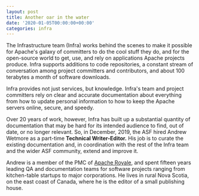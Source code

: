 ```yaml
---
layout: post
title: Another oar in the water
date: '2020-01-05T00:00:00+00:00'
categories: infra
---
```

<p>
The Infrastructure team (Infra) works behind the scenes to make it possible for Apache's galaxy of committers to do the cool stuff they do, and for the open-source world to get, use, and rely on applications Apache projects produce. Infra supports additions to code repositories, a constant stream of conversation among project committers and contributors, and about 100 terabytes a month of software downloads.</p> 
  <p>Infra provides not just services, but knowledge. Infra's team and project committers rely on clear and accurate documentation about everything from how to update personal information to how to keep the Apache servers online, secure, and speedy.</p> 
  <p>Over 20 years of work, however, Infra has built up a substantial quantity of documentation that may be hard for its intended audience to find, out of date, or no longer relevant. So, in December, 2019, the ASF hired Andrew Wetmore as a part-time <strong>Technical Writer-Editor.</strong>&nbsp;His job is to curate the existing documentation and, in coordination with the rest of the Infra team and the wider ASF community, extend and improve it.</p> 
  <p>Andrew is a member of the PMC of <a href="https://royale.apache.org/" target="_blank" title="Apache Royale">Apache Royale</a>, and spent fifteen years leading QA and documentation teams for software projects ranging from kitchen-table startups to major corporations. He lives in rural Nova Scotia, on the east coast of Canada, where he is the editor of a small publishing house.</p>
